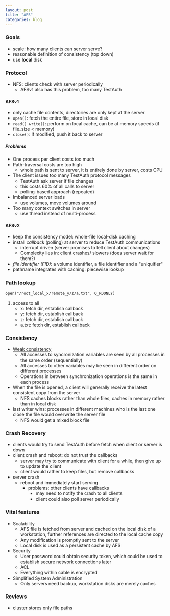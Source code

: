 ```yaml
---
layout: post
title: "AFS"
categories: blog
---
```


### Goals
* scale: how many clients can server serve?
* reasonable definition of consistency (top down)
* use **local** disk

### Protocol
* NFS: clients check with server periodically
    * AFSv1 also has this problem, too many TestAuth

#### AFSv1
* only cache file contents, directories are only kept at the server
* `open()`: fetch the entire file, store in local disk
* `read() write()`: perform on local cache, can be at memory speeds (if file_size < memory)
* `close()`: if modified, push it back to server

##### Problems
* One process per client costs too much
* Path-traversal costs are too high
    * whole path is sent to server, it is entirely done by server, costs CPU
* The client issues too many TestAuth protocol messages
    * TestAuth ask server if file changes
    * this costs 60% of all calls to server
    * polling-based approach (repeated)
* Imbalanced server loads
    * use volumes, move volumes around
* Too many context switches in server
    * use thread instead of multi-process

#### AFSv2
* keep the consistency model: whole-file local-disk caching
* install *callback* (polling) at server to reduce TestAuth communications
    * interrupt driven (server promises to tell client about changes)
    * Complexity lies in: client crashes/ slowers (does server wait for them?)
* *file identifier (FID)*: a volume identifier, a file identifier and a "uniquifier"
* pathname integrates with caching: piecewise lookup

### Path lookup
`open("/root_local_x/remote_y/z/a.txt", O_RDONLY)`

1. access to all
    * x: fetch dir, establish callback
    * y: fetch dir, establish callback
    * z: fetch dir, establish callback
    * a.txt: fetch dir, establish callback

### Consistency
* [Weak consistency](http://en.wikipedia.org/wiki/Weak_consistency)
    * All accesses to syncronization variables are seen by all processes in the same order (sequentially)
    * All accesses to other variables may be seen in different order on different processes
    * Operations in between synchronization operations is the same in each process
* When the file is opened, a client will generally receive the latest consistent copy from the server
    * NFS caches blocks rather than whole files, caches in memory rather than in local disk
* last writer wins: processes in different machines who is the last one close the file would overwrite the server file
    * NFS would get a mixed block file

### Crash Recovery
* clients would try to send TestAuth before fetch when client or server is down
* client crash and reboot: do not trust the callbacks
    * server may try to communicate with client for a while, then give up to update the client
    * client would rather to keep files, but remove callbacks
* server crash
    * reboot and immediately start serving
        * problems: other clients have callbacks
            * may need to notify the crash to all clients
            * client could also poll server periodically

### Vital features
* Scalability
    * AFS file is fetched from server and cached on the local disk of a workstation, further references are directed to the local cache copy
    * Any modification is promptly sent to the server
    * Local disk is used as a persistent cache by AFS
* Security
    * User password could obtain security token, which could be used to establish secure network connections later
    * ACL
    * Everything within cable is encrypted
* Simplified System Administration
    * Only servers need backup, workstation disks are merely caches

### Reviews
* cluster stores only file paths
